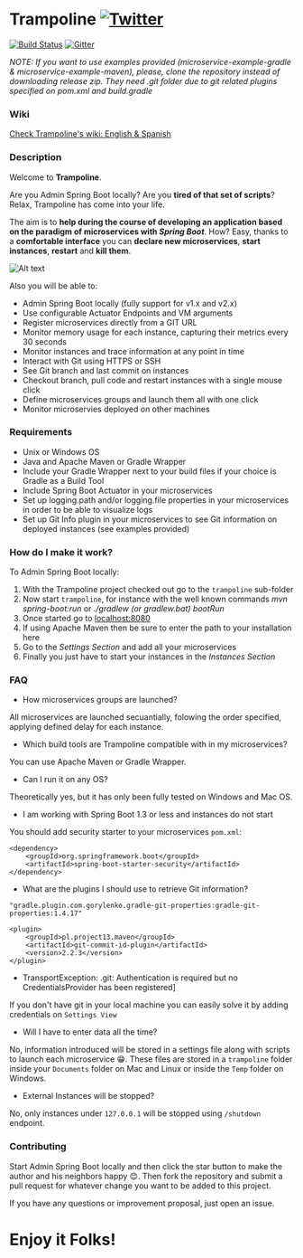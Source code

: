 # Trampoline [![Twitter](https://img.shields.io/twitter/follow/espadrine.svg?style=social&logo=twitter&label=Follow)](https://twitter.com/TrampolineSB)


[![Build Status](https://travis-ci.org/stunstunstun/awesome-spring-boot.svg?branch=master)](https://travis-ci.org/stunstunstun/awesome-spring-boot) [![Gitter](https://img.shields.io/gitter/room/nwjs/nw.js.svg)](https://gitter.im/Trampoline-springboot/Lobby)

*NOTE: If you want to use examples provided (microservice-example-gradle & microservice-example-maven), please, clone the repository instead of downloading release zip. They need .git folder due to git related plugins specified on pom.xml and build.gradle*

### Wiki
[Check Trampoline's wiki: English & Spanish](https://github.com/ErnestOrt/Trampoline/wiki)

### Description

Welcome to **Trampoline**.

Are you Admin Spring Boot locally? Are you **tired of that set of scripts**? Relax, Trampoline has come into your life.

The aim is to **help during the course of developing an application based on the paradigm of microservices with _Spring Boot_**. How? Easy, thanks to a **comfortable interface** you can **declare new microservices**, **start instances**, **restart** and **kill them**.

![Alt text](https://github.com/ErnestOrt/Trampoline/blob/master/TrampolineUI_3_17.png)

Also you will be able to:

* Admin Spring Boot locally (fully support for v1.x and v2.x)
* Use configurable Actuator Endpoints and VM arguments
* Register microservices directly from a GIT URL
* Monitor memory usage for each instance, capturing their metrics every 30 seconds
* Monitor instances and trace information at any point in time
* Interact with Git using HTTPS or SSH
* See Git branch and last commit on instances
* Checkout branch, pull code and restart instances with a single mouse click
* Define microservices groups and launch them all with one click
* Monitor microservies deployed on other machines

### Requirements

* Unix or Windows OS
* Java and Apache Maven or Gradle Wrapper
* Include your Gradle Wrapper next to your build files if your choice is Gradle as a Build Tool
* Include Spring Boot Actuator in your microservices
* Set up logging.path and/or logging.file properties in your microservices in order to be able to visualize logs
* Set up Git Info plugin in your microservices to see Git information on deployed instances (see examples provided)

### How do I make it work?

To Admin Spring Boot locally:

1. With the Trampoline project checked out go to the `trampoline` sub-folder
2. Now start `trampoline`, for instance with the well known commands _mvn spring-boot:run_ or _./gradlew (or gradlew.bat) bootRun_
3. Once started go to [localhost:8080](http://localhost:8080)
4. If using Apache Maven then be sure to enter the path to your installation here
5. Go to the _Settings Section_ and add all your microservices
6. Finally you just have to start your instances in the _Instances Section_

### FAQ

* How microservices groups are launched?

All microservices are launched secuantially, folowing the order specified, applying defined delay for each instance.

* Which build tools are Trampoline compatible with in my microservices?

You can use Apache Maven or Gradle Wrapper.

* Can I run it on any OS?

Theoretically yes, but it has only been fully tested on Windows and Mac OS.

* I am working with Spring Boot 1.3 or less and instances do not start

You should add security starter to your microservices `pom.xml`:

```
<dependency>
	<groupId>org.springframework.boot</groupId>
	<artifactId>spring-boot-starter-security</artifactId>
</dependency>

```

* What are the plugins I should use to retrieve Git information?

```
"gradle.plugin.com.gorylenko.gradle-git-properties:gradle-git-properties:1.4.17"
```

```
<plugin>
	<groupId>pl.project13.maven</groupId>
	<artifactId>git-commit-id-plugin</artifactId>
	<version>2.2.3</version>
</plugin>
```

* TransportException: <my git repo>.git: Authentication is required but no CredentialsProvider has been registered]

If you don't have git in your local machine you can easily solve it by adding credentials on `Settings View`

* Will I have to enter data all the time?

No, information introduced will be stored in a settings file along with scripts to launch each microservice :grin:. These files are stored in a `trampoline` folder inside your `Documents` folder on Mac and Linux or inside the `Temp` folder on Windows.

* External Instances will be stopped?

No, only instances under `127.0.0.1` will be stopped using `/shutdown` endpoint.


### Contributing
Start Admin Spring Boot locally and then click the star button to make the author and his neighbors happy :blush:. Then fork the repository and submit a pull request for whatever change you want to be added to this project.

If you have any questions or improvement proposal, just open an issue.

# Enjoy it Folks!
